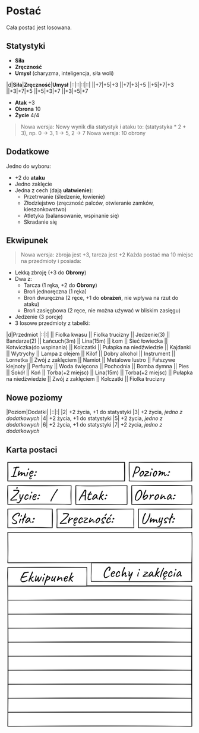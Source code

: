 # Postać
Cała postać jest losowana.

## Statystyki
- **Siła**
- **Zręczność**
- **Umysł** (charyzma, inteligencja, siła woli)

|d|**Siła**|**Zręczność**|**Umysł**
|::|::|::|::|
||+7|+5|+3
||+7|+3|+5
||+5|+7|+3
||+3|+7|+5
||+5|+3|+7
||+3|+5|+7

- **Atak** +3
- **Obrona** 10
- **Życie** 4/4

> Nowa wersja: Nowy wynik dla statystyk i ataku to: (statystyka * 2 + 3), np. 0 -> 3, 1 -> 5, 2 -> 7
> Nowa wersja: 10 obrony

## Dodatkowe
Jedno do wyboru:
- +2 do **ataku**
- Jedno zaklęcie
- Jedna z cech (dają **ułatwienie**):
    - Przetrwanie (śledzenie, łowienie)
    - Złodziejstwo (zręczność palców, otwieranie zamków, kieszonkowstwo)
    - Atletyka (balansowanie, wspinanie się)
    - Skradanie się

## Ekwipunek
> Nowa wersja: zbroja jest +3, tarcza jest +2
Każda postać ma 10 miejsc na przedmioty i posiada:
- Lekką zbroję (+3 do **Obrony**)
- Dwa z:
    - Tarcza (1 ręka, +2 do **Obrony**)
    - Broń jednoręczna (1 ręka)
    - Broń dwuręczna (2 ręce, +1 do **obrażeń**, nie wpływa na rzut do ataku)
    - Broń zasięgbowa (2 ręce, nie można używać w bliskim zasięgu)
- Jedzenie (3 porcje)
- 3 losowe przedmioty z tabelki:

|d|Przedmiot
|::|:|
|| Fiolka kwasu 
|| Fiolka trucizny 
|| Jedzenie(3) 
|| Bandarze(2) 
|| Łańcuch(3m) 
|| Lina(15m)
|| Łom 
|| Sieć łowiecka 
|| Kotwiczka(do wspinania) 
|| Kolczatki 
|| Pułapka na niedźwiedzie
|| Kajdanki
|| Wytrychy 
|| Lampa z olejem 
|| Kilof 
|| Dobry alkohol 
|| Instrument 
|| Lornetka
|| Zwój z zaklęciem 
|| Namiot 
|| Metalowe lustro 
|| Fałszywe klejnoty 
|| Perfumy 
|| Woda święcona
|| Pochodnia 
|| Bomba dymna 
|| Pies 
|| Sokół 
|| Koń 
|| Torba(+2 miejsc)
|| Lina(15m)
|| Torba(+2 miejsc)
|| Pułapka na niedźwiedzie
|| Zwój z zaklęciem 
|| Kolczatki 
|| Fiolka trucizny 

## Nowe poziomy
|Poziom|Dodatki|
|::|:|
|2| +2 życia, +1 do statystyki
|3| +2 życia, *jedno z dodatkowych*
|4| +2 życia, +1 do statystyki
|5| +2 życia, *jedno z dodatkowych*
|6| +2 życia, +1 do statystyki
|7| +2 życia, *jedno z dodatkowych*

## Karta postaci
[![Karta postaci](Moj-Hack-Karta-Postaci.png)](Moj-Hack-Karta-Postaci.pdf)